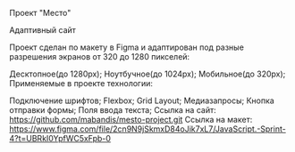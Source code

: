Проект "Место"

Адаптивный сайт

Проект сделан по макету в Figma и адаптирован под разные разрешения экранов от 320 до 1280 пикселей:

Десктопное(до 1280рх);
Ноутбучное(до 1024рх);
Мобильное(до 320рх);
Применяемые в проекте технологии:

Подключение шрифтов;
Flexbox;
Grid Layout;
Медиазапросы;
Кнопка отправки формы;
Поля ввода текста;
Ссылка на сайт: https://github.com/mabandis/mesto-project.git 
Ссылка на макет: https://www.figma.com/file/2cn9N9jSkmxD84oJik7xL7/JavaScript.-Sprint-4?t=UBRkI0YpfWC5xFpb-0